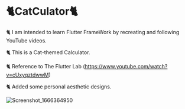 # 🐈CatCulator🐈
🐈 I am intended to learn Flutter FrameWork by recreating and following YouTube videos.

🐈 This is a Cat-themed Calculator.

🐈 Reference to The Flutter Lab (https://www.youtube.com/watch?v=cUxyqztdwwM)

🐈 Added some personal aesthetic designs.


![Screenshot_1666364950](https://user-images.githubusercontent.com/66780058/197228713-7e29645b-de62-4fad-8138-755bd9d53028.png)
